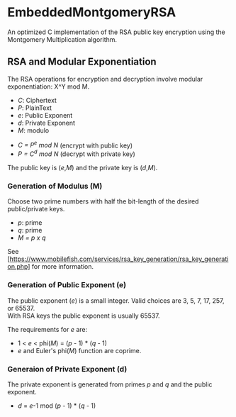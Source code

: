 # EmbeddedMontgomeryRSA
An optimized C implementation of the RSA public key encryption using the Montgomery Multiplication algorithm.

## RSA and Modular Exponentiation
The RSA operations for encryption and decryption involve modular exponentiation: X^Y mod M.

  * _C_: Ciphertext
  * _P_: PlainText
  * _e_: Public Exponent
  * _d_: Private Exponent
  * _M_: modulo

  - _C = P<sup>e</sup> mod N_   (encrypt with public key)
  - _P = C<sup>d</sup> mod N_   (decrypt with private key)
  
  The public key is (_e_,_M_) and the private key is (_d_,_M_).

### Generation of Modulus (M)
Choose two prime numbers with half the bit-length of the desired public/private keys.

* _p_: prime
* _q_: prime
* _M = p x q_
  
See [https://www.mobilefish.com/services/rsa_key_generation/rsa_key_generation.php] for more information.
  
### Generation of Public Exponent (e)
The public exponent (_e_) is a small integer. 
Valid choices are 3, 5, 7, 17, 257, or 65537.  
With RSA keys the public exponent is usually 65537.

The requirements for _e_ are: 
* 1 < _e_ < phi(_M_) = (_p_ - 1) * (_q_ - 1)
* _e_ and Euler's phi(_M_) function are coprime.

### Generaion of Private Exponent (d)
The private exponent is generated from primes _p_ and _q_ and the public exponent.
* _d_ = _e_-1 mod (_p_ - 1) * (_q_ - 1)

